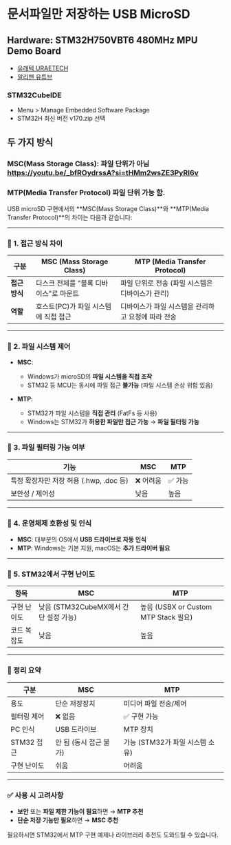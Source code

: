 # 문서파일만 저장하는 USB MicroSD 
## Hardware: STM32H750VBT6 480MHz MPU Demo Board
- [유래텍 URAETECH](https://uraetech.co.kr/)
- [알리맨 유튜브](https://youtu.be/E8tZzawSQsM?si=naVZe0wMeBq0vCPa)

### STM32CubeIDE
- Menu > Manage Embedded Software Package
- STM32H 최신 버전 v170.zip 선택

## 두 가지 방식 
### MSC(Mass Storage Class): 파일 단위가 아님  https://youtu.be/_bfROydrssA?si=tHMm2wsZE3PyRl6v
### MTP(Media Transfer Protocol) 파일 단위 가능 함.

USB microSD 구현에서의 \*\*MSC(Mass Storage Class)\*\*와 \*\*MTP(Media Transfer Protocol)\*\*의 차이는 다음과 같습니다:

---

### 🔹 1. **접근 방식 차이**

| 구분        | **MSC (Mass Storage Class)** | **MTP (Media Transfer Protocol)** |
| --------- | ---------------------------- | --------------------------------- |
| **접근 방식** | 디스크 전체를 "블록 디바이스"로 마운트       | 파일 단위로 전송 (파일 시스템은 디바이스가 관리)      |
| **역할**    | 호스트(PC)가 파일 시스템에 직접 접근       | 디바이스가 파일 시스템을 관리하고 요청에 따라 전송      |

---

### 🔹 2. **파일 시스템 제어**

* **MSC**:

  * Windows가 microSD의 **파일 시스템을 직접 조작**
  * STM32 등 MCU는 동시에 파일 접근 **불가능** (파일 시스템 손상 위험 있음)

* **MTP**:

  * STM32가 파일 시스템을 **직접 관리** (FatFs 등 사용)
  * Windows는 STM32가 **허용한 파일만 접근 가능** → **파일 필터링 가능**

---

### 🔹 3. **파일 필터링 가능 여부**

| 기능                           | MSC   | MTP  |
| ---------------------------- | ----- | ---- |
| 특정 확장자만 저장 허용 (.hwp, .doc 등) | ❌ 어려움 | ✅ 가능 |
| 보안성 / 제어성                    | 낮음    | 높음   |

---

### 🔹 4. **운영체제 호환성 및 인식**

* **MSC**: 대부분의 OS에서 **USB 드라이브로 자동 인식**
* **MTP**: Windows는 기본 지원, macOS는 **추가 드라이버 필요**

---

### 🔹 5. **STM32에서 구현 난이도**

| 항목     | MSC                         | MTP                              |
| ------ | --------------------------- | -------------------------------- |
| 구현 난이도 | 낮음 (STM32CubeMX에서 간단 설정 가능) | 높음 (USBX or Custom MTP Stack 필요) |
| 코드 복잡도 | 낮음                          | 높음                               |

---

### 🔹 정리 요약

| 구분       | **MSC**        | **MTP**               |
| -------- | -------------- | --------------------- |
| 용도       | 단순 저장장치        | 미디어 파일 전송/제어          |
| 필터링 제어   | ❌ 없음           | ✅ 구현 가능               |
| PC 인식    | USB 드라이브       | MTP 장치                |
| STM32 접근 | 안 됨 (동시 접근 불가) | 가능 (STM32가 파일 시스템 소유) |
| 구현 난이도   | 쉬움             | 어려움                   |

---

### ✅ 사용 시 고려사항

* **보안** 또는 **파일 제한 기능이 필요**하면 → **MTP 추천**
* **단순 저장 기능만 필요**하면 → **MSC 추천**

필요하시면 STM32에서 MTP 구현 예제나 라이브러리 추천도 도와드릴 수 있습니다.


